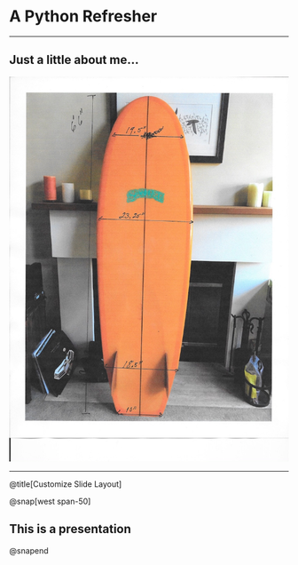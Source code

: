 # A Python Refresher

---

## Just a little about me...

![](assets/img/board-measurements.jpg)

---
@title[Customize Slide Layout]

@snap[west span-50]
## This is a presentation
@snapend

